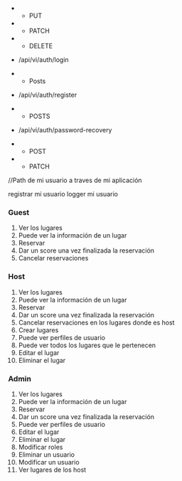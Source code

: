 - - PUT
- - PATCH
- - DELETE

- /api/vi/auth/login
- - Posts

- /api/vi/auth/register
- - POSTS

- /api/vi/auth/password-recovery
- - POST
- - PATCH

//Path de mi usuario a traves de mi aplicación

registrar mi usuario
logger mi usuario

### Guest

1. Ver los lugares
2. Puede ver la información de un lugar
3. Reservar 
4. Dar un score una vez finalizada la reservación
5. Cancelar reservaciones 

### Host

1. Ver los lugares
2. Puede ver la información de un lugar
3. Reservar 
4. Dar un score una vez finalizada la reservación
5. Cancelar reservaciones en los lugares donde es host
6. Crear lugares
7. Puede ver perfiles de usuario
8. Puede ver todos los lugares que le pertenecen
9. Editar el lugar
10. Eliminar el lugar

### Admin

1. Ver los lugares
2. Puede ver la información de un lugar
3. Reservar 
4. Dar un score una vez finalizada la reservación
5. Puede ver perfiles de usuario
6. Editar el lugar
7. Eliminar el lugar
8. Modificar roles
9. Eliminar un usuario
10. Modificar un usuario
11. Ver lugares de los host



